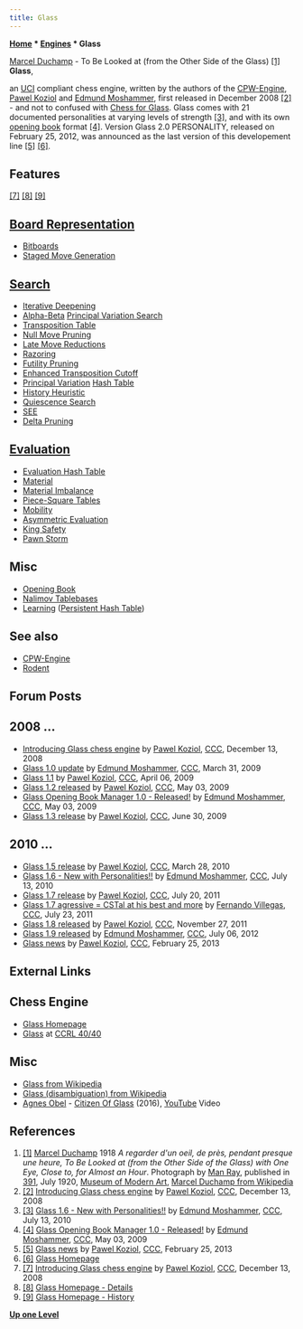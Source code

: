 ```yaml
---
title: Glass
---
```

**[Home](Home "Home") * [Engines](Engines "Engines") * Glass**

[](https://en.wikipedia.org/wiki/File:Marcel_Duchamp,_photo_Man_Ray,_391_n._13,_July_1920.jpg) [Marcel Duchamp](Category:Marcel_Duchamp "Category:Marcel Duchamp") - To Be Looked at (from the Other Side of the Glass) <a id="cite-note-1" href="#cite-ref-1">[1]</a>
**Glass**,

an [UCI](UCI "UCI") compliant chess engine, written by the authors of the [CPW-Engine](CPW-Engine "CPW-Engine"), [Pawel Koziol](Pawel_Koziol "Pawel Koziol") and [Edmund Moshammer](Edmund_Moshammer "Edmund Moshammer"), first released in December 2008 <a id="cite-note-2" href="#cite-ref-2">[2]</a> - and not to confused with [Chess for Glass](Chess_for_Glass "Chess for Glass"). Glass comes with 21 documented personalities at varying levels of strength <a id="cite-note-3" href="#cite-ref-3">[3]</a>, and with its own [opening book](Opening_Book "Opening Book") format <a id="cite-note-4" href="#cite-ref-4">[4]</a>. Version Glass 2.0 PERSONALITY, released on February 25, 2012, was announced as the last version of this developement line <a id="cite-note-5" href="#cite-ref-5">[5]</a> <a id="cite-note-6" href="#cite-ref-6">[6]</a>.

## Features

<a id="cite-note-7" href="#cite-ref-7">[7]</a> <a id="cite-note-8" href="#cite-ref-8">[8]</a> <a id="cite-note-9" href="#cite-ref-9">[9]</a>

## [Board Representation](Board_Representation "Board Representation")

- [Bitboards](Bitboards "Bitboards")
- [Staged Move Generation](Move_Generation#Staged "Move Generation")

## [Search](Search "Search")

- [Iterative Deepening](Iterative_Deepening "Iterative Deepening")
- [Alpha-Beta](Alpha-Beta "Alpha-Beta") [Principal Variation Search](Principal_Variation_Search "Principal Variation Search")
- [Transposition Table](Transposition_Table "Transposition Table")
- [Null Move Pruning](Null_Move_Pruning "Null Move Pruning")
- [Late Move Reductions](Late_Move_Reductions "Late Move Reductions")
- [Razoring](Razoring "Razoring")
- [Futility Pruning](Futility_Pruning "Futility Pruning")
- [Enhanced Transposition Cutoff](Enhanced_Transposition_Cutoff "Enhanced Transposition Cutoff")
- [Principal Variation](Principal_Variation "Principal Variation") [Hash Table](Hash_Table "Hash Table")
- [History Heuristic](History_Heuristic "History Heuristic")
- [Quiescence Search](Quiescence_Search "Quiescence Search")
- [SEE](SEE_-_The_Swap_Algorithm "SEE - The Swap Algorithm")
- [Delta Pruning](Delta_Pruning "Delta Pruning")

## [Evaluation](Evaluation "Evaluation")

- [Evaluation Hash Table](Evaluation_Hash_Table "Evaluation Hash Table")
- [Material](Material "Material")
- [Material Imbalance](Material#Balance "Material")
- [Piece-Square Tables](Piece-Square_Tables "Piece-Square Tables")
- [Mobility](Mobility "Mobility")
- [Asymmetric Evaluation](Asymmetric_Evaluation "Asymmetric Evaluation")
- [King Safety](King_Safety "King Safety")
- [Pawn Storm](King_Safety#PawnStorm "King Safety")

## Misc

- [Opening Book](Opening_Book "Opening Book")
- [Nalimov Tablebases](Nalimov_Tablebases "Nalimov Tablebases")
- [Learning](Learning "Learning") ([Persistent Hash Table](Persistent_Hash_Table "Persistent Hash Table"))

## See also

- [CPW-Engine](CPW-Engine "CPW-Engine")
- [Rodent](Rodent "Rodent")

## Forum Posts

## 2008 ...

- [Introducing Glass chess engine](http://www.talkchess.com/forum/viewtopic.php?t=25413) by [Pawel Koziol](Pawel_Koziol "Pawel Koziol"), [CCC](CCC "CCC"), December 13, 2008
- [Glass 1.0 update](http://www.talkchess.com/forum/viewtopic.php?t=27258) by [Edmund Moshammer](Edmund_Moshammer "Edmund Moshammer"), [CCC](CCC "CCC"), March 31, 2009
- [Glass 1.1](http://www.talkchess.com/forum/viewtopic.php?t=27348) by [Pawel Koziol](Pawel_Koziol "Pawel Koziol"), [CCC](CCC "CCC"), April 06, 2009
- [Glass 1.2 released](http://www.talkchess.com/forum/viewtopic.php?t=27731) by [Pawel Koziol](Pawel_Koziol "Pawel Koziol"), [CCC](CCC "CCC"), May 03, 2009
- [Glass Opening Book Manager 1.0 - Released!](http://www.talkchess.com/forum/viewtopic.php?t=27732) by [Edmund Moshammer](Edmund_Moshammer "Edmund Moshammer"), [CCC](CCC "CCC"), May 03, 2009
- [Glass 1.3 release](http://www.talkchess.com/forum/viewtopic.php?t=28729) by [Pawel Koziol](Pawel_Koziol "Pawel Koziol"), [CCC](CCC "CCC"), June 30, 2009

## 2010 ...

- [Glass 1.5 release](http://www.talkchess.com/forum/viewtopic.php?t=33524) by [Pawel Koziol](Pawel_Koziol "Pawel Koziol"), [CCC](CCC "CCC"), March 28, 2010
- [Glass 1.6 - New with Personalities!!](http://www.talkchess.com/forum/viewtopic.php?t=35414) by [Edmund Moshammer](Edmund_Moshammer "Edmund Moshammer"), [CCC](CCC "CCC"), July 13, 2010
- [Glass 1.7 release](http://www.talkchess.com/forum/viewtopic.php?t=39794) by [Pawel Koziol](Pawel_Koziol "Pawel Koziol"), [CCC](CCC "CCC"), July 20, 2011
- [Glass 1.7 agressive = CSTal at his best and more](http://www.talkchess.com/forum/viewtopic.php?t=39820) by [Fernando Villegas](Fernando_Villegas "Fernando Villegas"), [CCC](CCC "CCC"), July 23, 2011
- [Glass 1.8 released](http://www.talkchess.com/forum/viewtopic.php?t=41226) by [Pawel Koziol](Pawel_Koziol "Pawel Koziol"), [CCC](CCC "CCC"), November 27, 2011
- [Glass 1.9 released](http://www.talkchess.com/forum/viewtopic.php?t=44317) by [Edmund Moshammer](Edmund_Moshammer "Edmund Moshammer"), [CCC](CCC "CCC"), July 06, 2012
- [Glass news](http://www.talkchess.com/forum/viewtopic.php?t=47328) by [Pawel Koziol](Pawel_Koziol "Pawel Koziol"), [CCC](CCC "CCC"), February 25, 2013

## External Links

## Chess Engine

- [Glass Homepage](http://www.pkoziol.cal24.pl/glass/)
- [Glass](http://computerchess.org.uk/ccrl/4040/cgi/compare_engines.cgi?family=Glass&print=Rating+list&print=Results+table&print=LOS+table&print=Ponder+hit+table&print=Eval+difference+table&print=Comopp+gamenum+table&print=Overlap+table&print=Score+with+common+opponents) at [CCRL 40/40](CCRL "CCRL")

## Misc

- [Glass from Wikipedia](https://en.wikipedia.org/wiki/Glass)
- [Glass (disambiguation) from Wikipedia](https://en.wikipedia.org/wiki/Glass_%28disambiguation%29)
- [Agnes Obel](Category:Agnes_Obel "Category:Agnes Obel") - [Citizen Of Glass](https://en.wikipedia.org/wiki/Agnes_Obel#Citizen_of_Glass) (2016), [YouTube](https://en.wikipedia.org/wiki/YouTube) Video

## References

1. <a id="cite-ref-1" href="#cite-note-1">[1]</a> [Marcel Duchamp](Category:Marcel_Duchamp "Category:Marcel Duchamp") 1918 *A regarder d'un oeil, de près, pendant presque une heure, To Be Looked at (from the Other Side of the Glass) with One Eye, Close to, for Almost an Hour*. Photograph by [Man Ray](Category:Man_Ray "Category:Man Ray"), published in [391](https://en.wikipedia.org/wiki/391_%28magazine%29), July 1920, [Museum of Modern Art](https://en.wikipedia.org/wiki/Museum_of_Modern_Art), [Marcel Duchamp from Wikipedia](https://en.wikipedia.org/wiki/Marcel_Duchamp)
1. <a id="cite-ref-2" href="#cite-note-2">[2]</a> [Introducing Glass chess engine](http://www.talkchess.com/forum/viewtopic.php?t=25413) by [Pawel Koziol](Pawel_Koziol "Pawel Koziol"), [CCC](CCC "CCC"), December 13, 2008
1. <a id="cite-ref-3" href="#cite-note-3">[3]</a> [Glass 1.6 - New with Personalities!!](http://www.talkchess.com/forum/viewtopic.php?t=35414) by [Edmund Moshammer](Edmund_Moshammer "Edmund Moshammer"), [CCC](CCC "CCC"), July 13, 2010
1. <a id="cite-ref-4" href="#cite-note-4">[4]</a> [Glass Opening Book Manager 1.0 - Released!](http://www.talkchess.com/forum/viewtopic.php?t=27732) by [Edmund Moshammer](Edmund_Moshammer "Edmund Moshammer"), [CCC](CCC "CCC"), May 03, 2009
1. <a id="cite-ref-5" href="#cite-note-5">[5]</a> [Glass news](http://www.talkchess.com/forum/viewtopic.php?t=47328) by [Pawel Koziol](Pawel_Koziol "Pawel Koziol"), [CCC](CCC "CCC"), February 25, 2013
1. <a id="cite-ref-6" href="#cite-note-6">[6]</a> [Glass Homepage](http://www.pkoziol.cal24.pl/glass/index.htm)
1. <a id="cite-ref-7" href="#cite-note-7">[7]</a> [Introducing Glass chess engine](http://www.talkchess.com/forum/viewtopic.php?t=25413) by [Pawel Koziol](Pawel_Koziol "Pawel Koziol"), [CCC](CCC "CCC"), December 13, 2008
1. <a id="cite-ref-8" href="#cite-note-8">[8]</a> [Glass Homepage - Details](http://www.pkoziol.cal24.pl/glass/details.htm)
1. <a id="cite-ref-9" href="#cite-note-9">[9]</a> [Glass Homepage - History](http://www.pkoziol.cal24.pl/glass/history.htm)

**[Up one Level](Engines "Engines")**

